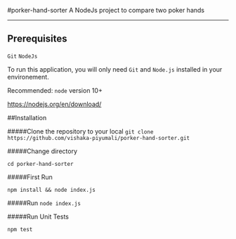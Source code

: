 #porker-hand-sorter
A NodeJs project to compare two poker hands

---
## Prerequisites

`Git`
`NodeJs`

To run this application, you will only need `Git` and `Node.js` installed in your environement.

Recommended: `node` version 10+

https://nodejs.org/en/download/

##Installation

#####Clone the repository to your local
`git clone https://github.com/vishaka-piyumali/porker-hand-sorter.git`

#####Change directory

`cd porker-hand-sorter`

#####First Run

`npm install && node index.js`

#####Run
`node index.js`

#####Run Unit Tests

`npm test`
